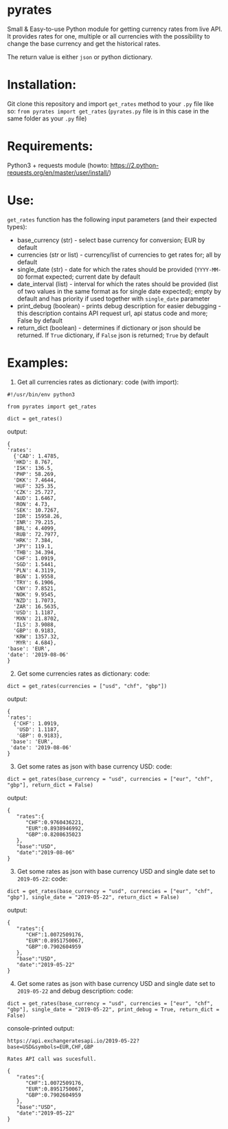 # pyrates
Small &amp; Easy-to-use Python module for getting currency rates from live API.
It provides rates for one, multiple or all currencies with the possibility to change the base currency and get the historical rates. 

The return value is either `json` or python dictionary. 

# Installation:
Git clone this repository and import `get_rates` method to your `.py` file like so:
```from pyrates import get_rates``` (`pyrates.py` file is in this case in the same folder as your `.py` file)

# Requirements:
Python3 + requests module (howto: https://2.python-requests.org/en/master/user/install/)

# Use:
`get_rates` function has the following input parameters (and their expected types):
  - base_currency (str) - select base currency for conversion; EUR by default
  - currencies (str or list) - currency/list of currencies to get rates for; all by default
  - single_date (str) - date for which the rates should be provided (`YYYY-MM-DD` format expected; current date by default
  - date_interval (list) - interval for which the rates should be provided (list of two values in the same format as for single date expected); empty by default and has priority if used together with `single_date` parameter
  - print_debug (boolean) - prints debug description for easier debugging - this description contains API request url, api status code and more; False by default
  - return_dict (boolean) - determines if dictionary or json should be returned. If `True` dictionary, if `False` json is returned; `True` by default  

# Examples:
1. Get all currencies rates as dictionary:
code (with import):
```
#!/usr/bin/env python3

from pyrates import get_rates

dict = get_rates()
```
output:
```
{
'rates': 
  {'CAD': 1.4785,
  'HKD': 8.767,
  'ISK': 136.5, 
  'PHP': 58.269,
  'DKK': 7.4644,
  'HUF': 325.35,
  'CZK': 25.727,
  'AUD': 1.6467,
  'RON': 4.73,
  'SEK': 10.7267,
  'IDR': 15958.26,
  'INR': 79.215,
  'BRL': 4.4099,
  'RUB': 72.7977,
  'HRK': 7.384,
  'JPY': 119.1,
  'THB': 34.394,
  'CHF': 1.0919,
  'SGD': 1.5441,
  'PLN': 4.3119,
  'BGN': 1.9558,
  'TRY': 6.1906,
  'CNY': 7.8521,
  'NOK': 9.9545,
  'NZD': 1.7073,
  'ZAR': 16.5635,
  'USD': 1.1187,
  'MXN': 21.8702,
  'ILS': 3.9088,
  'GBP': 0.9183,
  'KRW': 1357.32,
  'MYR': 4.684},
'base': 'EUR',
'date': '2019-08-06'
}
```

2. Get some currencies rates as dictionary:
code:
  ```
  dict = get_rates(currencies = ["usd", "chf", "gbp"])
  ```
output:
```
{
'rates': 
  {'CHF': 1.0919,
   'USD': 1.1187,
   'GBP': 0.9183},
 'base': 'EUR',
 'date': '2019-08-06'
}
```

3. Get some rates as json with base currency USD:
code:
```
dict = get_rates(base_currency = "usd", currencies = ["eur", "chf", "gbp"], return_dict = False)
```
output:
```
{
   "rates":{
      "CHF":0.9760436221,
      "EUR":0.8938946992,
      "GBP":0.8208635023
   },
   "base":"USD",
   "date":"2019-08-06"
}
```

3. Get some rates as json with base currency USD and single date set to `2019-05-22`:
code:
```
dict = get_rates(base_currency = "usd", currencies = ["eur", "chf", "gbp"], single_date = "2019-05-22", return_dict = False)

```
output:
```
{
   "rates":{
      "CHF":1.0072509176,
      "EUR":0.8951750067,
      "GBP":0.7902604959
   },
   "base":"USD",
   "date":"2019-05-22"
}
```

4. Get some rates as json with base currency USD and single date set to `2019-05-22` and debug description:
code:
```
dict = get_rates(base_currency = "usd", currencies = ["eur", "chf", "gbp"], single_date = "2019-05-22", print_debug = True, return_dict = False)
```
console-printed output:
```
https://api.exchangeratesapi.io/2019-05-22?base=USD&symbols=EUR,CHF,GBP

Rates API call was sucesfull.

{
   "rates":{
      "CHF":1.0072509176,
      "EUR":0.8951750067,
      "GBP":0.7902604959
   },
   "base":"USD",
   "date":"2019-05-22"
}
```
